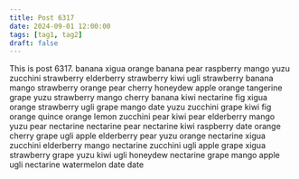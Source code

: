 ```yaml
---
title: Post 6317
date: 2024-09-01 12:00:00
tags: [tag1, tag2]
draft: false
---
```

This is post 6317.
banana
xigua
orange
banana
pear
raspberry
mango
yuzu
zucchini
strawberry
elderberry
strawberry
kiwi
ugli
strawberry
banana
mango
strawberry
orange
pear
cherry
honeydew
apple
orange
tangerine
grape
yuzu
strawberry
mango
cherry
banana
kiwi
nectarine
fig
xigua
orange
strawberry
ugli
grape
mango
date
yuzu
zucchini
grape
kiwi
fig
orange
quince
orange
lemon
zucchini
pear
kiwi
pear
elderberry
mango
yuzu
pear
nectarine
nectarine
pear
nectarine
kiwi
raspberry
date
orange
cherry
grape
ugli
apple
elderberry
pear
yuzu
orange
nectarine
xigua
zucchini
elderberry
mango
nectarine
zucchini
ugli
apple
grape
xigua
strawberry
grape
yuzu
kiwi
ugli
honeydew
nectarine
grape
mango
apple
ugli
nectarine
watermelon
date
date
